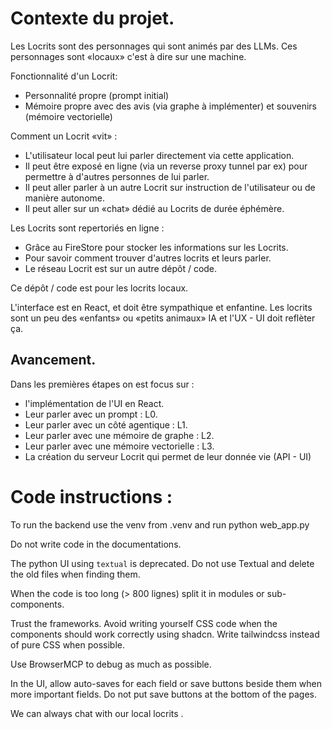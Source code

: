 
# Contexte du projet. 

Les Locrits sont des personnages qui sont animés par des LLMs.
Ces personnages sont «locaux» c'est à dire sur une machine. 

Fonctionnalité d'un Locrit:  
* Personnalité propre (prompt initial)
* Mémoire propre avec des avis (via graphe à implémenter) et souvenirs (mémoire vectorielle)

Comment un Locrit «vit» : 
* L'utilisateur local peut lui parler directement via cette application. 
* Il peut être exposé en ligne (via un reverse proxy tunnel par ex) pour permettre à d'autres personnes de lui parler. 
* Il peut aller parler à un autre Locrit sur instruction de l'utilisateur ou de manière autonome. 
* Il peut aller sur un «chat» dédié au Locrits de durée éphémère. 

Les Locrits sont repertoriés en ligne : 
* Grâce au FireStore pour stocker les informations sur les Locrits. 
* Pour savoir comment trouver d'autres locrits et leurs parler. 
* Le réseau Locrit est sur un autre dépôt / code. 

Ce dépôt / code est pour les locrits locaux. 

L'interface est en React, et doit être sympathique et enfantine. 
Les locrits sont un peu des «enfants» ou «petits animaux» IA et 
l'UX - UI doit reflèter ça. 

## Avancement. 

Dans les premières étapes on est focus sur : 
* l'implémentation de l'UI en React. 
* Leur parler avec un prompt : L0. 
* Leur parler avec un côté agentique : L1. 
* Leur parler avec une mémoire de graphe : L2. 
* Leur parler avec une mémoire vectorielle : L3.  
* La création du serveur Locrit qui permet de leur donnée vie (API - UI)

# Code instructions : 


To run the backend use the venv from .venv and run   python web_app.py

Do not write code in the documentations. 

The python UI using `textual` is deprecated. Do not 
use Textual and delete the old files when finding them. 

When the code is too long (> 800 lignes) split it in modules or sub-components. 

Trust the frameworks. Avoid writing yourself CSS code when the components should
work correctly using shadcn. Write tailwindcss instead of pure CSS when possible. 

Use BrowserMCP to debug as much as possible.

In the UI, allow auto-saves for each field or save buttons 
beside them when more important fields. Do not put save buttons
at the bottom of the pages.

We can always chat with our local locrits .
